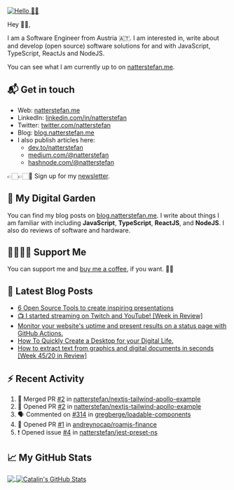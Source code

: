 [![Hello 👋🏻](https://pbs.twimg.com/profile_banners/214395203/1594729195/1500x500)][1]

Hey 👋🏻,

I am a Software Engineer from Austria 🇦🇹. I am interested in, write about and develop (open source) software solutions for and with JavaScript, TypeScript, ReactJs and NodeJS.

You can see what I am currently up to on [natterstefan.me][1].

## 📬 Get in touch

- Web: [natterstefan.me][1]
- LinkedIn: [linkedin.com/in/natterstefan][2]
- Twitter: [twitter.com/natterstefan][3]
- Blog: [blog.natterstefan.me][4]
- I also publish articles here:
  - [dev.to/natterstefan][10]
  - [medium.com/@natterstefan][6]
  - [hashnode.com/@natterstefan][7]

👉🏻👉🏻📧 Sign up for my [newsletter][5].

## 🌳 My Digital Garden

You can find my blog posts on [blog.natterstefan.me][4]. I write about things
I am familiar with including **JavaScript**, **TypeScript**, **ReactJS**, and
**NodeJS**. I also do reviews of software and hardware.

## 🤜🏻🤛🏻 Support Me

You can support me and [buy me a coffee][8], if you want. 🙏🏻

## 📕 Latest Blog Posts

<!-- BLOG-POST-LIST:START -->
- [6 Open Source Tools to create inspiring presentations](https://blog.natterstefan.me/6-open-source-tools-to-create-inspiring-presentations)
- [📺 I started streaming on Twitch and YouTube! [Week in Review]](https://blog.natterstefan.me/i-started-streaming-on-twitch-and-youtube-week-in-review)
- [Monitor your website's uptime and present results on a status page with GitHub Actions.](https://blog.natterstefan.me/monitor-your-websites-uptime-and-present-results-on-a-status-page-with-github-actions)
- [How To Quickly Create a Desktop for your Digital Life.](https://blog.natterstefan.me/how-to-quickly-create-a-desktop-for-your-digital-life)
- [How to extract text from graphics and digital documents in seconds [Week 45/20 in Review]](https://blog.natterstefan.me/how-to-extract-text-from-graphics-and-digital-documents-in-seconds-week-4520-in-review)
<!-- BLOG-POST-LIST:END -->

## :zap: Recent Activity

<!--START_SECTION:activity-->
1. 🎉 Merged PR [#2](https://github.com/natterstefan/nextjs-tailwind-apollo-example/pull/2) in [natterstefan/nextjs-tailwind-apollo-example](https://github.com/natterstefan/nextjs-tailwind-apollo-example)
2. 💪 Opened PR [#2](https://github.com/natterstefan/nextjs-tailwind-apollo-example/pull/2) in [natterstefan/nextjs-tailwind-apollo-example](https://github.com/natterstefan/nextjs-tailwind-apollo-example)
3. 🗣 Commented on [#314](https://github.com/gregberge/loadable-components/issues/314) in [gregberge/loadable-components](https://github.com/gregberge/loadable-components)
4. 💪 Opened PR [#1](https://github.com/andreynocap/roamjs-finance/pull/1) in [andreynocap/roamjs-finance](https://github.com/andreynocap/roamjs-finance)
5. ❗️ Opened issue [#4](https://github.com/natterstefan/jest-preset-ns/issues/4) in [natterstefan/jest-preset-ns](https://github.com/natterstefan/jest-preset-ns)
<!--END_SECTION:activity-->

## &#x1f4c8; My GitHub Stats

<a href="https://github.com/natterstefan/natterstefan">
  <img align="center" src="https://github-readme-stats.vercel.app/api/top-langs/?username=natterstefan&hide=java,html&title_color=ffffff&text_color=c9cacc&icon_color=2bbc8a&bg_color=1d1f21" />
</a>

<a href="https://github.com/natterstefan/natterstefan">
  <img align="center" src="https://github-readme-stats.vercel.app/api?username=natterstefan&show_icons=true&line_height=27&count_private=true&title_color=ffffff&text_color=c9cacc&icon_color=2bbc8a&bg_color=1d1f21" alt="Catalin's GitHub Stats" />
</a>

[1]: https://natterstefan.me/?utm_source=github.com&utm_medium=gh-profile-natterstefan&utm_campaign=natterstefan
[2]: https://www.linkedin.com/in/natterstefan
[3]: https://www.twitter.com/natterstefan
[4]: https://blog.natterstefan.me
[5]: https://newsletter.natterstefan.me?utm_source=github.com&utm_medium=gh-profile-natterstefan&utm_campaign=natterstefan
[6]: https://medium.com/@natterstefan
[7]: https://hashnode.com/@natterstefan
[8]: https://nttr.st/2QoQhEb
[9]: https://nttr.st/2YEatXb
[10]: https://dev.to/natterstefan
